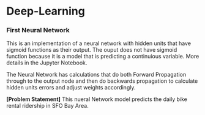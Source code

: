 # Deep-Learning

### First Neural Network

This is an implementation of a neural network with hidden units that have sigmoid functions as their output. The ouput does not have sigmoid function because it is a model that is predicting a continuious variable. More details in the Jupyter Notebook. 

The Neural Network has calculations that do both Forward Propagation through to the output node and then do backwards propagation to calculate hidden units errors and adjust weights accordingly. 

<b>[Problem Statement]</b>
This nueral Network model predicts the daily bike rental ridership in SFO Bay Area. 

